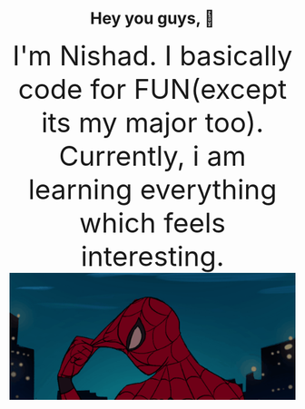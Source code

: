 
# <div align="center">Hey you guys, 👋

<div align="center"><font size="15">I'm Nishad. I basically code for FUN(except its my major too). Currently, i am learning everything which feels interesting.</font>

<div align="center"><img src="https://github.com/Nishad-007/Nishad-007/blob/main/gifntext-gif.gif">



